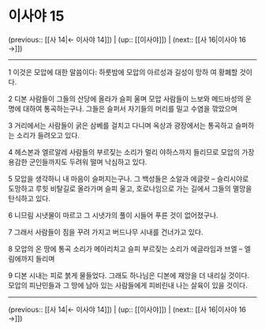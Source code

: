 # 이사야 15

(previous:: [[사 14|← 이사야 14]]) | (up:: [[이사야]]) | (next:: [[사 16|이사야 16 →]])

***




1 
이것은 모압에 대한 말씀이다: 하룻밤에 모압의 아르성과 길성이 망하 여 황폐할 것이다. 



2 
디본 사람들이 그들의 산당에 올라가 슬피 울며 모압 사람들이 느보와 메드바성의 운명에 대하여 통곡하는구나. 그들은 슬퍼서 자기들의 머리를 밀고 수염을 깎았으며 



3 
거리에서는 사람들이 굵은 삼베를 걸치고 다니며 옥상과 광장에서는 통곡하고 슬퍼하는 소리가 들려오고 있다. 



4 
헤스본과 엘르알레 사람들의 부르짖는 소리가 멀리 야하스까지 들리므로 모압의 가장 용감한 군인들까지도 두려워 떨며 낙심하고 있다. 



5 
모압을 생각하니 내 마음이 슬퍼지는구나. 그 백성들은 소알과 에글랏 – 슬리시야로 도망하고 루힛 비탈길로 올라가며 슬피 울고, 호로나임으로 가는 길에서 그들의 멸망을 탄식하고 있다. 



6 
니므림 시냇물이 마르고 그 시냇가의 풀이 시들어 푸른 것이 없어졌구나. 



7 
그래서 사람들이 짐을 꾸려 가지고 버드나무 시내를 건너가고 있다. 



8 
모압의 온 땅에 통곡 소리가 메아리치고 슬피 부르짖는 소리가 에글라임과 브엘 – 엘림에까지 들리며 



9 
디본 시내는 피로 붉게 물들었다. 그래도 하나님은 디본에 재앙을 더 내리실 것이다. 모압의 피난민들과 그 땅에 남아 있는 사람들에게 피비린내 나는 살육이 있을 것이다.

***

(previous:: [[사 14|← 이사야 14]]) | (up:: [[이사야]]) | (next:: [[사 16|이사야 16 →]])
